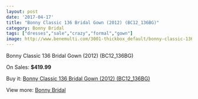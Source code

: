 ```yaml
---
layout: post
date: '2017-04-17'
title: "Bonny Classic 136 Bridal Gown (2012) (BC12_136BG)"
category: Bonny Bridal
tags: ["dresses","sale","crazy","formal","gown"]
image: http://www.benemulti.com/3001-thickbox_default/bonny-classic-136-bridal-gown-2012-bc12136bg.jpg
---
```

Bonny Classic 136 Bridal Gown (2012) (BC12_136BG)

On Sales: **$419.99**
<a href="https://www.benemulti.com/en/bonny-bridalnbsp/1181-bonny-classic-136-bridal-gown-2012-bc12136bg.html"><amp-img layout="responsive" width="600" height="600" src="//www.benemulti.com/3001-thickbox_default/bonny-classic-136-bridal-gown-2012-bc12136bg.jpg" alt="Bonny Classic 136 Bridal Gown (2012) (BC12_136BG) 0" /></a>
<a href="https://www.benemulti.com/en/bonny-bridalnbsp/1181-bonny-classic-136-bridal-gown-2012-bc12136bg.html"><amp-img layout="responsive" width="600" height="600" src="//www.benemulti.com/3002-thickbox_default/bonny-classic-136-bridal-gown-2012-bc12136bg.jpg" alt="Bonny Classic 136 Bridal Gown (2012) (BC12_136BG) 1" /></a>
<a href="https://www.benemulti.com/en/bonny-bridalnbsp/1181-bonny-classic-136-bridal-gown-2012-bc12136bg.html"><amp-img layout="responsive" width="600" height="600" src="//www.benemulti.com/3003-thickbox_default/bonny-classic-136-bridal-gown-2012-bc12136bg.jpg" alt="Bonny Classic 136 Bridal Gown (2012) (BC12_136BG) 2" /></a>

Buy it: [Bonny Classic 136 Bridal Gown (2012) (BC12_136BG)](https://www.benemulti.com/en/bonny-bridalnbsp/1181-bonny-classic-136-bridal-gown-2012-bc12136bg.html "Bonny Classic 136 Bridal Gown (2012) (BC12_136BG)")

View more: [Bonny Bridal](https://www.benemulti.com/en/16-bonny-bridalnbsp "Bonny Bridal")